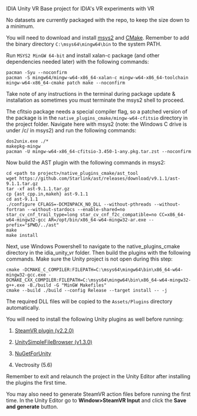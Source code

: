 IDIA Unity VR
Base project for IDIA's VR experiments with VR

No datasets are currently packaged with the repo, to keep the size down to a minimum. 

You will need to download and install [msys2](https://www.msys2.org/) and [CMake](https://cmake.org/download/). Remember to add the binary directory `C:\msys64\mingw64\bin` to the system PATH.

Run `MSYS2 MinGW 64-bit` and install xalan-c package (and other dependencies needed later) with the following commands:
```
pacman -Syu --noconfirm
pacman -S mingw64/mingw-w64-x86_64-xalan-c mingw-w64-x86_64-toolchain mingw-w64-x86_64-cmake patch make --noconfirm
```
Take note of any instructions in the terminal during package update & installation as sometimes you must terminate the msys2 shell to proceed.

The cfitsio package needs a special compiler flag, so a patched version of the package is in the `native_plugins_cmake/mingw-w64-cfitsio` directory in the project folder. Navigate here with msys2 (note: the Windows C drive is under /c/ in msys2) and run the following commands:
```
dos2unix.exe ./*
makepkg-mingw
pacman -U mingw-w64-x86_64-cfitsio-3.450-1-any.pkg.tar.zst --noconfirm
```

Now build the AST plugin with the following commands in msys2:
```
cd <path to project>/native_plugins_cmake/ast_tool
wget https://github.com/Starlink/ast/releases/download/v9.1.1/ast-9.1.1.tar.gz
tar -xf ast-9.1.1.tar.gz
cp {ast_cpp.in,makeh} ast-9.1.1
cd ast-9.1.1
./configure CFLAGS=-DCMINPACK_NO_DLL --without-pthreads --without-fortran --without-stardocs --enable-shared=no star_cv_cnf_trail_type=long star_cv_cnf_f2c_compatible=no CC=x86_64-w64-mingw32-gcc AR=/opt/bin/x86_64-w64-mingw32-ar.exe --prefix="$PWD/../ast"
make
make install
```

Next, use Windows Powershell to navigate to the native_plugins_cmake directory in the idia_unity_vr folder. Then build the plugins with the following commands. Make sure the Unity project is not open during this step:

```
cmake -DCMAKE_C_COMPILER:FILEPATH=C:\msys64\mingw64\bin\x86_64-w64-mingw32-gcc.exe -DCMAKE_CXX_COMPILER:FILEPATH=C:\msys64\mingw64\bin\x86_64-w64-mingw32-g++.exe -B./build -G "MinGW Makefiles"
cmake --build ./build --config Release --target install -- -j
```
The required DLL files will be copied to the `Assets/Plugins` directory automatically.

You will need to install the following Unity plugins as well before running:

1) [SteamVR plugin (v2.2.0)](https://github.com/ValveSoftware/steamvr_unity_plugin/releases/download/2.2.0/SteamVR_v220.unitypackage)

2) [UnitySimpleFileBrowser (v1.3.0)](https://github.com/yasirkula/UnitySimpleFileBrowser/releases/download/v1.3.0/SimpleFileBrowser.unitypackage)

3) [NuGetForUnity](https://github.com/GlitchEnzo/NuGetForUnity/releases/download/v2.0.0/NuGetForUnity.2.0.0.unitypackage)

4) Vectrosity (5.6)

Remember to exit and relaunch the project in the Unity Editor after installing the plugins the first time.

You may also need to generate SteamVR action files before running the first time. In the Unity Editor go to **Window>SteamVR Input** and click the **Save and generate** button.
